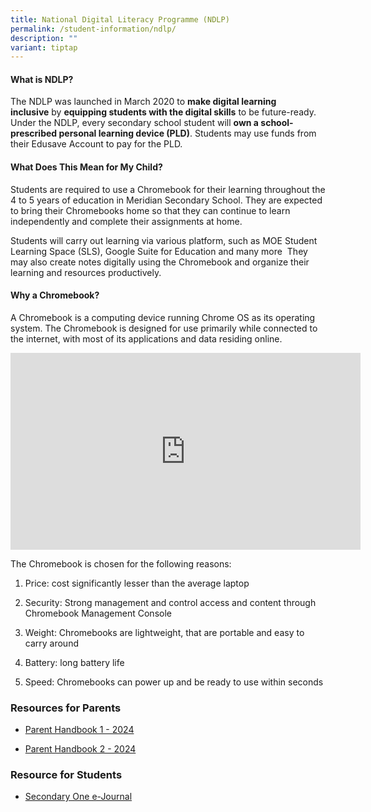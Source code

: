 ```yaml
---
title: National Digital Literacy Programme (NDLP)
permalink: /student-information/ndlp/
description: ""
variant: tiptap
---
```

<h4>What is NDLP?</h4>
<p>The NDLP was launched in March 2020 to&nbsp;<strong>make digital learning inclusive</strong>&nbsp;by&nbsp;<strong>equipping students with the digital skills</strong>&nbsp;to
be future-ready. Under the NDLP, every secondary school student will&nbsp;<strong>own a school-prescribed personal learning device (PLD)</strong>.
Students may use funds from their Edusave Account to pay for the PLD.</p>
<h4>What Does This Mean for My Child?</h4>
<p>Students are required to use a Chromebook for their learning throughout
the 4 to 5 years of education in Meridian Secondary School. They are expected
to bring their Chromebooks home so that they can continue to learn independently
and complete their assignments at home.</p>
<p>Students will carry out learning via various platform, such as MOE Student
Learning Space (SLS), Google Suite for Education and many more&nbsp; They
may also create notes digitally using the Chromebook and organize their
learning and resources productively.</p>
<h4>Why a Chromebook?</h4>
<p>A Chromebook is a computing device running Chrome OS as its operating
system. The Chromebook is designed for use primarily while connected to
the internet, with most of its applications and data residing online.</p>
<div class="iframe-wrapper">
<iframe height="315" width="560" allowfullscreen="true" frameborder="0" src="https://www.youtube.com/embed/mSbZQNJwPuI"></iframe>
</div>
<p>The Chromebook is chosen for the following reasons:</p>
<ol data-tight="true" class="tight">
<li>
<p>Price: cost significantly lesser than the average laptop</p>
</li>
<li>
<p>Security: Strong management and control access and content through Chromebook
Management Console</p>
</li>
<li>
<p>Weight: Chromebooks are lightweight, that are portable and easy to carry
around</p>
</li>
<li>
<p>Battery: long battery life</p>
</li>
<li>
<p>Speed: Chromebooks can power up and be ready to use within seconds</p>
</li>
</ol>
<h3>Resources for Parents</h3>
<ul data-tight="true" class="tight">
<li>
<p><a href="/files/Handbooks and Letters/IP2___Parent_Handbook__I__2024_FINAL.pdf" rel="noopener noreferrer nofollow" target="_blank">Parent Handbook 1 - 2024</a>
</p>
</li>
<li>
<p><a href="/files/Handbooks and Letters/IP3___Parent_Handbook__II__2024_FINAL.pdf" rel="noopener noreferrer nofollow" target="_blank">Parent Handbook 2 - 2024</a>
</p>
</li>
</ul>
<p></p>
<h3>Resource for Students</h3>
<ul data-tight="true" class="tight">
<li>
<p><a href="/files/Steps_to_Personalise_Your_Self_Regulation_Site.pdf" rel="noopener noreferrer nofollow" target="_blank">Secondary One e-Journal</a>
</p>
</li>
</ul>
<p></p>